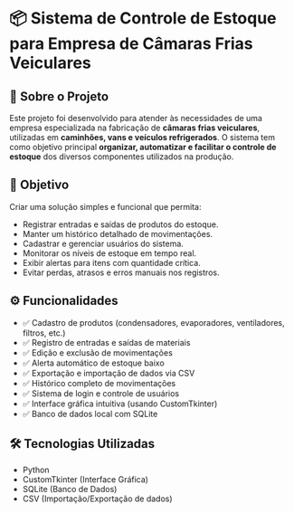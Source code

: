 # 📦 Sistema de Controle de Estoque para Empresa de Câmaras Frias Veiculares

## 📌 Sobre o Projeto

Este projeto foi desenvolvido para atender às necessidades de uma empresa especializada na fabricação de **câmaras frias veiculares**, utilizadas em **caminhões, vans e veículos refrigerados**. O sistema tem como objetivo principal **organizar, automatizar e facilitar o controle de estoque** dos diversos componentes utilizados na produção.

## 🎯 Objetivo

Criar uma solução simples e funcional que permita:

- Registrar entradas e saídas de produtos do estoque.
- Manter um histórico detalhado de movimentações.
- Cadastrar e gerenciar usuários do sistema.
- Monitorar os níveis de estoque em tempo real.
- Exibir alertas para itens com quantidade crítica.
- Evitar perdas, atrasos e erros manuais nos registros.

## ⚙️ Funcionalidades

- ✅ Cadastro de produtos (condensadores, evaporadores, ventiladores, filtros, etc.)
- ✅ Registro de entradas e saídas de materiais
- ✅ Edição e exclusão de movimentações
- ✅ Alerta automático de estoque baixo
- ✅ Exportação e importação de dados via CSV
- ✅ Histórico completo de movimentações
- ✅ Sistema de login e controle de usuários
- ✅ Interface gráfica intuitiva (usando CustomTkinter)
- ✅ Banco de dados local com SQLite

## 🛠️ Tecnologias Utilizadas

- Python
- CustomTkinter (Interface Gráfica)
- SQLite (Banco de Dados)
- CSV (Importação/Exportação de dados)

